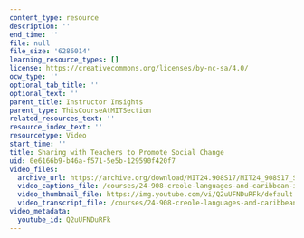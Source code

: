 ```yaml
---
content_type: resource
description: ''
end_time: ''
file: null
file_size: '6286014'
learning_resource_types: []
license: https://creativecommons.org/licenses/by-nc-sa/4.0/
ocw_type: ''
optional_tab_title: ''
optional_text: ''
parent_title: Instructor Insights
parent_type: ThisCourseAtMITSection
related_resources_text: ''
resource_index_text: ''
resourcetype: Video
start_time: ''
title: Sharing with Teachers to Promote Social Change
uid: 0e6166b9-b46a-f571-5e5b-129590f420f7
video_files:
  archive_url: https://archive.org/download/MIT24.908S17/MIT24_908S17_Sharing_with_Teachers_English_300k.mp4
  video_captions_file: /courses/24-908-creole-languages-and-caribbean-identities-spring-2017/26874fdaead150449bcab1b4242a4644_Q2uUFNDuRFk.vtt
  video_thumbnail_file: https://img.youtube.com/vi/Q2uUFNDuRFk/default.jpg
  video_transcript_file: /courses/24-908-creole-languages-and-caribbean-identities-spring-2017/ec2c0aa960a3e3fc8f348464e71aff68_Q2uUFNDuRFk.pdf
video_metadata:
  youtube_id: Q2uUFNDuRFk
---
```

